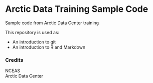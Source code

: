# Arctic Data Training Sample Code
Sample code from Arctic Data Center training

This repository is used as:

* An introduction to git
* An introduction to R and Markdown

### Credits

NCEAS  
Arctic Data Center
